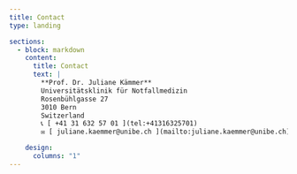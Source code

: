 ```yaml
---
title: Contact
type: landing

sections:
  - block: markdown
    content:
      title: Contact
      text: |
        **Prof. Dr. Juliane Kämmer**  
        Universitätsklinik für Notfallmedizin  
        Rosenbühlgasse 27  
        3010 Bern  
        Switzerland  
        📞 [ +41 31 632 57 01 ](tel:+41316325701)  
        ✉️ [ juliane.kaemmer@unibe.ch ](mailto:juliane.kaemmer@unibe.ch)

    design:
      columns: "1"
---
```

